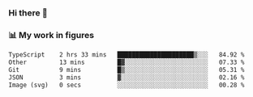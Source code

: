 ### Hi there 👋

### 📊 My work in figures

<!--START_SECTION:waka-->

```txt
TypeScript    2 hrs 33 mins   █████████████████████▒░░░   84.92 %
Other         13 mins         █▓░░░░░░░░░░░░░░░░░░░░░░░   07.33 %
Git           9 mins          █▒░░░░░░░░░░░░░░░░░░░░░░░   05.31 %
JSON          3 mins          ▓░░░░░░░░░░░░░░░░░░░░░░░░   02.16 %
Image (svg)   0 secs          ░░░░░░░░░░░░░░░░░░░░░░░░░   00.28 %
```

<!--END_SECTION:waka-->

